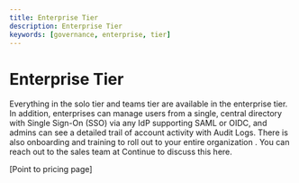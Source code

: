 ```yaml
---
title: Enterprise Tier
description: Enterprise Tier
keywords: [governance, enterprise, tier]
---
```


# Enterprise Tier

Everything in the solo tier and teams tier are available in the enterprise tier. In addition, enterprises can manage users from a single, central directory with Single Sign-On (SSO) via any IdP supporting SAML or OIDC, and admins can see a detailed trail of account activity with Audit Logs. There is also onboarding and training to roll out to your entire organization . You can reach out to the sales team at Continue to discuss this here.

[Point to pricing page]
